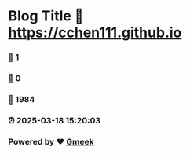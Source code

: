 # Blog Title :link: https://cchen111.github.io 
### :page_facing_up: [1](https://cchen111.github.io/tag.html) 
### :speech_balloon: 0 
### :hibiscus: 1984 
### :alarm_clock: 2025-03-18 15:20:03 
### Powered by :heart: [Gmeek](https://github.com/Meekdai/Gmeek)
